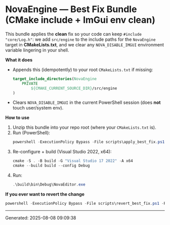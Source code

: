 # NovaEngine — Best Fix Bundle (CMake include + ImGui env clean)

This bundle applies the **clean** fix so your code can keep `#include "core/Log.h"`:
we add `src/engine` to the include paths for the `NovaEngine` target in **CMakeLists.txt**,
and we clear any `NOVA_DISABLE_IMGUI` environment variable lingering in your shell.

**What it does**
- Appends this (idempotently) to your root `CMakeLists.txt` if missing:
  ```cmake
  target_include_directories(NovaEngine
      PRIVATE
          ${CMAKE_CURRENT_SOURCE_DIR}/src/engine
  )
  ```
- Clears `NOVA_DISABLE_IMGUI` in the current PowerShell session (does **not** touch user/system env).

**How to use**
1. Unzip this bundle into your repo root (where your `CMakeLists.txt` is).
2. Run (PowerShell):
   ```powershell
   powershell -ExecutionPolicy Bypass -File scripts\apply_best_fix.ps1 -RepoRoot .
   ```
3. Re-configure + build (Visual Studio 2022, x64):
   ```powershell
   cmake -S . -B build -G "Visual Studio 17 2022" -A x64
   cmake --build build --config Debug
   ```
4. Run:
   ```powershell
   .\build\bin\Debug\NovaEditor.exe
   ```

**If you ever want to revert the change**
```powershell
powershell -ExecutionPolicy Bypass -File scripts\revert_best_fix.ps1 -RepoRoot .
```

---
Generated: 2025-08-08 09:09:38
